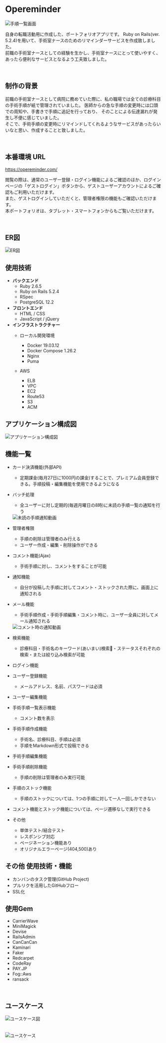 # Opereminder

<img src="./public/images/img/CF1E0F1B-E2F1-458B-BEA1-A10D0CEC1B0D_1_105_c.jpeg" alt="手順一覧画面">

自身の転職活動用に作成した、ポートフォリオアプリです。
Ruby on Rails(ver. 5.2.4)を用いて、手術室ナースのためのリマインダーサービスを作成致しました。<br>
前職の手術室ナースとしての経験を生かし、手術室ナースにとって使いやすく、あったら便利なサービスとなるよう工夫致しました。<br>

<br>

## 制作の背景

前職の手術室ナースとして病院に務めていた際に、私の職場では全ての診療科目の手術手順が紙で管理されていました。
医師からの急な手順の変更時には口頭での周知や、手書きで手順に追記を行っており、
そのことによる伝達漏れが発生し不便に感じていました。<br>
そこで、手術手順の変更時にリマインドしてくれるようなサービスがあったらいいなと思い、作成することと致しました。

<br>

## 本番環境 URL

https://opereminder.com/<br>

閲覧の際は、通常のユーザー登録・ログイン機能によるご確認のほか、ログインページの「ゲストログイン」ボタンから、ゲストユーザーアカウントによるご確認もご利用いただけます。<br>
また、ゲストログインしていただくと、管理者権限の機能もご確認いただけます。
<br>
本ポートフォリオは、タブレット・スマートフォンからもご覧いただけます。

<br>

## ER図

<img src="./public/images/img/99FCD517-BF0D-4836-830A-C50AE82E25DB.jpeg" alt="ER図">

<br>

## 使用技術

- **バックエンド**
  - Ruby 2.6.5
  - Ruby on Rails 5.2.4
  - RSpec
  - PostgreSQL 12.2
- **フロントエンド**
  - HTML / CSS
  - JavaScript / jQuery
- **インフラストラクチャー**
  - ローカル開発環境
    - Docker 19.03.12
    - Docker Compose 1.26.2
    - Nginx
    - Puma

  - AWS
    - ELB
    - VPC
    - EC2
    - Route53
    - S3
    - ACM

## アプリケーション構成図

<img src="./public/images/img/55698013-08BC-4FEB-9C4B-0793F6C88B9D.jpeg" alt="アプリケーション構成図">

## 機能一覧

- カード決済機能(外部API)
  - 定期課金(毎月27日に1000円の課金)することで、プレミアム会員登録できる。手順投稿・編集機能を使用できるようになる

- バッチ処理
  - 全ユーザーに対し定期的(毎週月曜日の8時)に未読の手順一覧の通知を行う
  <img src="./public/images/img/6240945A-EF5A-4054-8CC7-DA8B68643CDD.gif" alt="未読の手順通知動画">

- 管理者権限
  - 手順の削除は管理者のみ行える
  - ユーザー作成・編集・削除操作ができる

- コメント機能(Ajax)
  - 手術手順に対し、コメントをすることが可能

- 通知機能
  - 自分が投稿した手順に対してコメント・ストックされた際に、画面上に通知される

- メール機能
  - 手術手順作成・手術手順編集・コメント時に、ユーザー全員に対してメール通知される
  <img src="./public/images/img/F5AABE36-FC9E-43AC-A9E6-F8202BB5549B.gif" alt="コメント時の通知動画">

- 検索機能
  - 診療科目・手術名のキーワード(あいまい)検索・ステータスそれぞれの検索・または絞り込み検索が可能

- ログイン機能

- ユーザー登録機能
  - メールアドレス、名前、パスワードは必須

- ユーザー編集機能

- 手術手順一覧表示機能
  - コメント数を表示

- 手術手順作成機能
  - 手術名、診療科目、手順は必須
  - 手順をMarkdown形式で投稿できる

- 手術手順編集機能

- 手術手順削除機能
  - 手順の削除は管理者のみ実行可能

- 手順のストック機能
  - 手順のストックについては、1つの手順に対して一人一回しかできない

- コメント機能とストック機能については、ページ遷移なしで実行できる

- その他
  - 単体テスト/結合テスト
  - レスポンシブ対応
  - ページネーション機能あり
  - オリジナルエラーページ(404,500)あり

## その他 使用技術・機能
- カンバンのタスク管理(GitHub Project)
- プルリクを活用したGitHubフロー
- SSL化

## 使用Gem
* CarrierWave
* MiniMagick
* Devise
* RailsAdmin
* CanCanCan
* Kaminari
* Faker
* Redcarpet
* CodeRay
* PAY.JP
* Fog::Aws
* ransack

<br>

## ユースケース

<img src="./public/images/img/715CD483-D5BE-41F4-90CE-57A930A48232.jpeg" alt="ユースケース図">

<br>
<br>
<br>

<img src="./public/images/img/194FD372-8342-4385-8895-D2DDD32E0E3B.jpeg" alt="ユースケース">